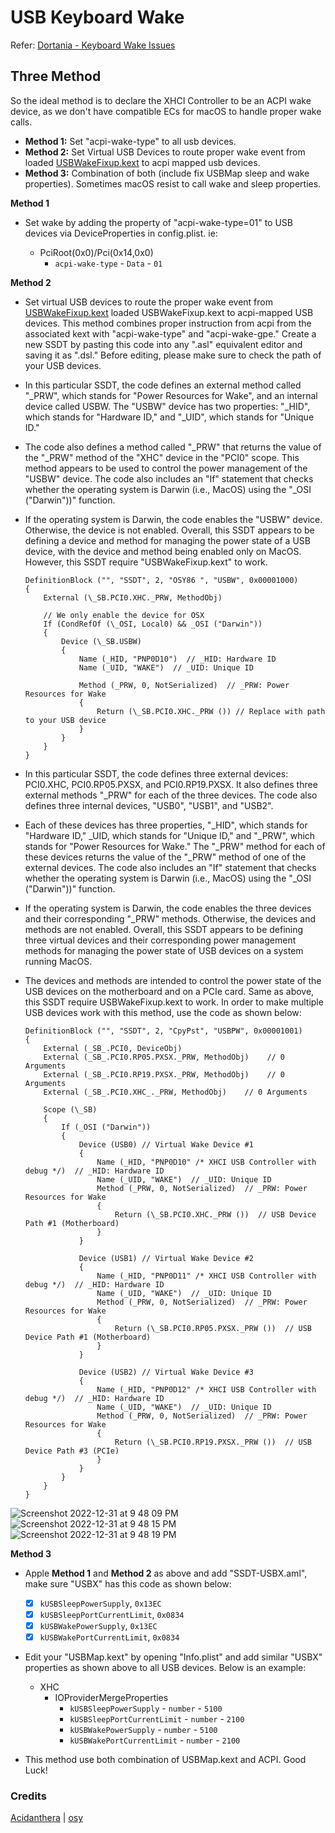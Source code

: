 # USB Keyboard Wake

Refer: [Dortania - Keyboard Wake Issues](https://dortania.github.io/OpenCore-Post-Install/usb/misc/keyboard.html#keyboard-wake-issues)

## Three Method

So the ideal method is to declare the XHCI Controller to be an ACPI wake device, as we don't have compatible ECs for macOS to handle proper wake calls.

- **Method 1:** Set "acpi-wake-type" to all usb devices.
- **Method 2:** Set Virtual USB Devices to route proper wake event from loaded [USBWakeFixup.kext](https://github.com/osy/USBWakeFixup) to acpi mapped usb devices.
- **Method 3:** Combination of both (include fix USBMap sleep and wake properties). Sometimes macOS resist to call wake and sleep properties.

**Method 1**

- Set wake by adding the property of "acpi-wake-type=01" to USB devices via DeviceProperties in config.plist. ie:

  - PciRoot(0x0)/Pci(0x14,0x0)
    * `acpi-wake-type` - `Data` - `01`

**Method 2**

- Set virtual USB devices to route the proper wake event from [USBWakeFixup.kext](https://github.com/osy/USBWakeFixup) loaded USBWakeFixup.kext to acpi-mapped USB devices. This method combines proper instruction from acpi from the associated kext with "acpi-wake-type" and "acpi-wake-gpe." Create a new SSDT by pasting this code into any ".asl" equivalent editor and saving it as ".dsl." Before editing, please make sure to check the path of your USB devices.

- In this particular SSDT, the code defines an external method called "_PRW", which stands for "Power Resources for Wake", and an internal device called USBW. The "USBW" device has two properties: "_HID", which stands for "Hardware ID," and "_UID", which stands for "Unique ID." 
- The code also defines a method called "_PRW" that returns the value of the "_PRW" method of the "XHC" device in the "PCI0" scope. This method appears to be used to control the power management of the "USBW" device. The code also includes an "If" statement that checks whether the operating system is Darwin (i.e., MacOS) using the "_OSI ("Darwin"))" function. 
- If the operating system is Darwin, the code enables the "USBW" device. Otherwise, the device is not enabled. Overall, this SSDT appears to be defining a device and method for managing the power state of a USB device, with the device and method being enabled only on MacOS. However, this SSDT require "USBWakeFixup.kext" to work.

    ```asl
    DefinitionBlock ("", "SSDT", 2, "OSY86 ", "USBW", 0x00001000)
    {
        External (\_SB.PCI0.XHC._PRW, MethodObj)

        // We only enable the device for OSX
        If (CondRefOf (\_OSI, Local0) && _OSI ("Darwin"))
        {
            Device (\_SB.USBW)
            {
                Name (_HID, "PNP0D10")  // _HID: Hardware ID
                Name (_UID, "WAKE")  // _UID: Unique ID

                Method (_PRW, 0, NotSerialized)  // _PRW: Power Resources for Wake
                {
                    Return (\_SB.PCI0.XHC._PRW ()) // Replace with path to your USB device
                }
            }
        }
    }
    ```

- In this particular SSDT, the code defines three external devices: PCI0.XHC, PCI0.RP05.PXSX, and PCI0.RP19.PXSX. It also defines three external methods "_PRW" for each of the three devices. The code also defines three internal devices, "USB0", "USB1", and "USB2".
- Each of these devices has three properties, "_HID", which stands for "Hardware ID," _UID, which stands for "Unique ID," and "_PRW", which stands for "Power Resources for Wake." The "_PRW" method for each of these devices returns the value of the "_PRW" method of one of the external devices. The code also includes an "If" statement that checks whether the operating system is Darwin (i.e., MacOS) using the "_OSI ("Darwin"))" function.
- If the operating system is Darwin, the code enables the three devices and their corresponding "_PRW" methods. Otherwise, the devices and methods are not enabled. Overall, this SSDT appears to be defining three virtual devices and their corresponding power management methods for managing the power state of USB devices on a system running MacOS.
- The devices and methods are intended to control the power state of the USB devices on the motherboard and on a PCIe card. Same as above, this SSDT require USBWakeFixup.kext to work. In order to make multiple USB devices work with this method, use the code as shown below:

    ```asl
    DefinitionBlock ("", "SSDT", 2, "CpyPst", "USBPW", 0x00001001)
    {
        External (_SB_.PCI0, DeviceObj)
        External (_SB_.PCI0.RP05.PXSX._PRW, MethodObj)    // 0 Arguments
        External (_SB_.PCI0.RP19.PXSX._PRW, MethodObj)    // 0 Arguments
        External (_SB_.PCI0.XHC_._PRW, MethodObj)    // 0 Arguments

        Scope (\_SB)
        {
            If (_OSI ("Darwin"))
            {
                Device (USB0) // Virtual Wake Device #1
                {
                    Name (_HID, "PNP0D10" /* XHCI USB Controller with debug */)  // _HID: Hardware ID
                    Name (_UID, "WAKE")  // _UID: Unique ID
                    Method (_PRW, 0, NotSerialized)  // _PRW: Power Resources for Wake
                    {
                        Return (\_SB.PCI0.XHC._PRW ())  // USB Device Path #1 (Motherboard)
                    }
                }

                Device (USB1) // Virtual Wake Device #2
                {
                    Name (_HID, "PNP0D11" /* XHCI USB Controller with debug */)  // _HID: Hardware ID
                    Name (_UID, "WAKE")  // _UID: Unique ID
                    Method (_PRW, 0, NotSerialized)  // _PRW: Power Resources for Wake
                    {
                        Return (\_SB.PCI0.RP05.PXSX._PRW ())  // USB Device Path #1 (Motherboard)
                    }
                }

                Device (USB2) // Virtual Wake Device #3
                {
                    Name (_HID, "PNP0D12" /* XHCI USB Controller with debug */)  // _HID: Hardware ID
                    Name (_UID, "WAKE")  // _UID: Unique ID
                    Method (_PRW, 0, NotSerialized)  // _PRW: Power Resources for Wake
                    {
                        Return (\_SB.PCI0.RP19.PXSX._PRW ())  // USB Device Path #3 (PCIe)
                    }
                }
            }
        }
    }
    ```

![Screenshot 2022-12-31 at 9 48 09 PM](https://user-images.githubusercontent.com/72515939/210138919-1f6494d4-b0a6-4f56-8734-30687da97250.png)
![Screenshot 2022-12-31 at 9 48 15 PM](https://user-images.githubusercontent.com/72515939/210138921-26ad44fe-b1dd-4693-a2ce-bad248f9abba.png)
![Screenshot 2022-12-31 at 9 48 19 PM](https://user-images.githubusercontent.com/72515939/210138923-184a21bd-bbd8-4ce2-8b09-2d941fc6493f.png)


**Method 3**

- Apple **Method 1** and **Method 2** as above and add "SSDT-USBX.aml", make sure "USBX" has this code as shown below:
	- [x] `kUSBSleepPowerSupply`, `0x13EC`
    - [x] `kUSBSleepPortCurrentLimit`, `0x0834`
    - [x] `kUSBWakePowerSupply`, `0x13EC`
    - [x] `kUSBWakePortCurrentLimit`, `0x0834`

- Edit your "USBMap.kext" by opening "Info.plist" and add similar "USBX" properties as shown above to all USB devices. Below is an example:
	- XHC
		- IOProviderMergeProperties
            - `kUSBSleepPowerSupply` - `number` - `5100`
            - `kUSBSleepPortCurrentLimit` - `number` - `2100`
            - `kUSBWakePowerSupply` - `number` - `5100`
            - `kUSBWakePortCurrentLimit` - `number` - `2100`

- This method use both combination of USBMap.kext and ACPI. Good Luck!

### Credits

[Acidanthera](https://github.com/acidanthera/) | [osy](https://github.com/osy)

